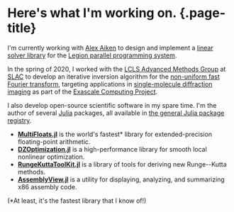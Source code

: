 # Here's what I'm working on. {.page-title}

I'm currently working with [Alex Aiken](http://theory.stanford.edu/~aiken/) to design and implement a [linear solver library](https://github.com/dzhang314/LegionSolvers) for the [Legion parallel programming system](https://legion.stanford.edu/).

In the spring of 2020, I worked with the [LCLS Advanced Methods Group](https://lcls.slac.stanford.edu/) at [SLAC](https://www6.slac.stanford.edu/) to develop an iterative inversion algorithm for the [non-uniform fast Fourier transform](https://en.wikipedia.org/wiki/Non-uniform_discrete_Fourier_transform), targeting applications in [single-molecule diffraction imaging](https://dx.doi.org/10.1073%2Fpnas.1513738112) as part of the [Exascale Computing Project](https://lcls.slac.stanford.edu/exafel).

I also develop open-source scientific software in my spare time. I'm the author of several [Julia](https://julialang.org/) packages, all available in [the general Julia package registry](https://github.com/JuliaRegistries/General).

 * [**MultiFloats.jl**](https://github.com/dzhang314/MultiFloats.jl) is the world's fastest* library for extended-precision floating-point arithmetic.
 * [**DZOptimization.jl**](https://github.com/dzhang314/DZOptimization.jl) is a high-performance library for smooth local nonlinear optimization.
 * [**RungeKuttaToolKit.jl**](https://github.com/dzhang314/RungeKuttaToolKit.jl) is a library of tools for deriving new Runge--Kutta methods.
 * [**AssemblyView.jl**](https://github.com/dzhang314/AssemblyView.jl) is a utility for displaying, analyzing, and summarizing x86 assembly code.

(*At least, it's the fastest library that I know of!)
